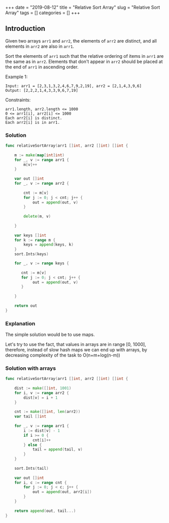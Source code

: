 +++
date = "2019-08-12"
title = "Relative Sort Array"
slug = "Relative Sort Array"
tags = []
categories = []
+++

## Introduction

Given two arrays `arr1` and `arr2`, the elements of `arr2` are distinct, and all elements in `arr2` are also in `arr1`.

Sort the elements of `arr1` such that the relative ordering of items in `arr1` are the same as in `arr2`.  Elements that don't appear in `arr2` should be placed at the end of `arr1` in ascending order.


Example 1:

```
Input: arr1 = [2,3,1,3,2,4,6,7,9,2,19], arr2 = [2,1,4,3,9,6]
Output: [2,2,2,1,4,3,3,9,6,7,19]
```

Constraints:
```
arr1.length, arr2.length <= 1000
0 <= arr1[i], arr2[i] <= 1000
Each arr2[i] is distinct.
Each arr2[i] is in arr1.
```

### Solution

``` go
func relativeSortArray(arr1 []int, arr2 []int) []int {
    
    m := make(map[int]int)
    for _, v := range arr1 {
        m[v]++
    }
    
    var out []int
    for _, v := range arr2 {
        
        cnt := m[v]
        for j := 0; j < cnt; j++ {
            out = append(out, v)
        }
        
        delete(m, v)
        
    }
    
    var keys []int
    for k := range m {
        keys = append(keys, k)
    }
    sort.Ints(keys)

    for _, v := range keys {
        
       cnt := m[v]
       for j := 0; j < cnt; j++ {
            out = append(out, v)
       }
        
    }
    
    return out
}
```

### Explanation

The simple solution would be to use maps. 

Let's try to use the fact, that values in arrays are in range [0, 1000], therefore, instead of slow hash maps we can end up with arrays, by decreasing complexity of the task to O(n+m+log(n-m))


### Solution with arrays

``` go
func relativeSortArray(arr1 []int, arr2 []int) []int {
    
    dist := make([]int, 1001)
    for i, v := range arr2 {
        dist[v] = i + 1
    }
    
    cnt := make([]int, len(arr2))
    var tail []int
    
    for _, v := range arr1 {
        i := dist[v] - 1
        if i >= 0 {
            cnt[i]++
        } else {
            tail = append(tail, v)
        }
    }
    
    sort.Ints(tail)
    
    var out []int
    for i, c := range cnt {
        for j := 0; j < c; j++ {
            out = append(out, arr2[i])
        }
    }
    
    return append(out, tail...)
}
```


